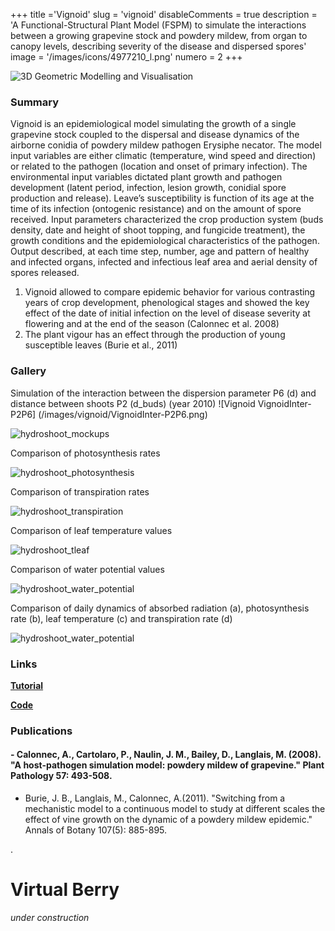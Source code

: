 +++
title ='Vignoid'
slug = 'vignoid'
disableComments = true
description = 'A Functional-Structural Plant Model (FSPM) to simulate the interactions between a growing grapevine stock and powdery mildew, from organ to canopy levels, describing severity of the disease and dispersed spores'
image = '/images/icons/4977210_l.png'
numero = 2
+++


<!--# Vignoid-->

![3D Geometric Modelling and Visualisation](/images/hydroshoot/hydroshoot1.png)

### Summary

Vignoid is an epidemiological model simulating the growth of a single grapevine stock coupled to the dispersal and disease dynamics of the airborne conidia of powdery mildew pathogen Erysiphe necator. 
The model input variables are either climatic (temperature, wind speed and direction) or related to the pathogen (location and onset of primary infection). The environmental input variables dictated plant growth and pathogen development (latent period, infection, lesion growth, conidial spore production and release). Leave’s susceptibility is function of its age at the time of its infection (ontogenic resistance) and on the amount of spore received.
Input parameters characterized the crop production system (buds density, date and height of shoot topping, and fungicide treatment), the growth conditions and the epidemiological characteristics of the pathogen.
Output described, at each time step, number, age and pattern of healthy and infected organs, infected and infectious leaf area and aerial density of spores released. 
1.	Vignoid allowed to compare epidemic behavior for various contrasting years of crop development, phenological stages and showed the key effect of the date of initial infection on the level of disease severity at flowering and at the end of the season (Calonnec et al. 2008)
2.	The plant vigour has an effect through the production of young susceptible leaves (Burie et al., 2011)


### Gallery
Simulation of the interaction between the dispersion parameter P6 (d) and  distance between shoots P2 (d_buds) (year 2010)
![Vignoid VignoidInter-P2P6] (/images/vignoid/VignoidInter-P2P6.png)


![hydroshoot_mockups](/images/hydroshoot/mockups.png)

Comparison of photosynthesis rates

![hydroshoot_photosynthesis](/images/hydroshoot/photosynthesis.png)


Comparison of transpiration rates

![hydroshoot_transpiration](/images/hydroshoot/transpiration.png)


Comparison of leaf temperature values

![hydroshoot_tleaf](/images/hydroshoot/tleaf.png)


Comparison of water potential values

![hydroshoot_water_potential](/images/hydroshoot/water_potential.png)



Comparison of daily dynamics of absorbed radiation (a), photosynthesis rate (b),
leaf temperature (c) and transpiration rate (d)

![hydroshoot_water_potential](/images/hydroshoot/dynamic.png)



### Links

[**Tutorial**](https://hydroshoot.readthedocs.io/en/latest/)


[**Code**](https://github.com/openalea/hydroshoot)



### Publications

#### - Calonnec, A., Cartolaro, P., Naulin, J. M., Bailey, D., Langlais, M. (2008). "A host-pathogen simulation model: powdery mildew of grapevine." Plant Pathology 57: 493-508.
- Burie, J. B., Langlais, M., Calonnec, A.(2011). "Switching from a mechanistic model to a continuous model to study at different scales the effect of vine growth on the dynamic of a powdery mildew epidemic." Annals of Botany 107(5): 885-895.
	

.
# Virtual Berry

*under construction*

